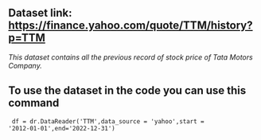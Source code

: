 ## Dataset link: https://finance.yahoo.com/quote/TTM/history?p=TTM
<i> This dataset contains all the previous record of stock price of Tata Motors Company. </i>
## To use the dataset in the code you can use this command
<code> df = dr.DataReader('TTM',data_source = 'yahoo',start = '2012-01-01',end='2022-12-31') </code>


